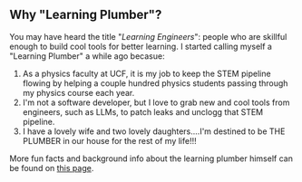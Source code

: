 
## Why "Learning Plumber"? 

You may have heard the title "*Learning Engineers*": people who are skillful enough to build cool tools for better learning. I started calling myself a "Learning Plumber" a while ago becasue:  
  1. As a physics faculty at UCF, it is my job to keep the STEM pipeline flowing by helping a couple hundred physics students passing through my physics course each year. 
  2. I'm not a software developer, but I love to grab new and cool tools from engineers, such as LLMs, to patch leaks and unclogg that STEM pipeline.
  3. I have a lovely wife and two lovely daughters....I'm destined to be THE PLUMBER in our house for the rest of my life!!! 

More fun facts and background info about the learning plumber himself can be found on [this page](../about.md). 
&nbsp;